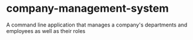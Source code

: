 # company-management-system
A command line application that manages a company's departments and employees as well as their roles
